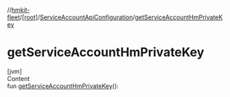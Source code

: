 //[hmkit-fleet](../../../index.md)/[[root]](../index.md)/[ServiceAccountApiConfiguration](index.md)/[getServiceAccountHmPrivateKey](get-service-account-hm-private-key.md)



# getServiceAccountHmPrivateKey  
[jvm]  
Content  
fun [getServiceAccountHmPrivateKey](get-service-account-hm-private-key.md)():   



